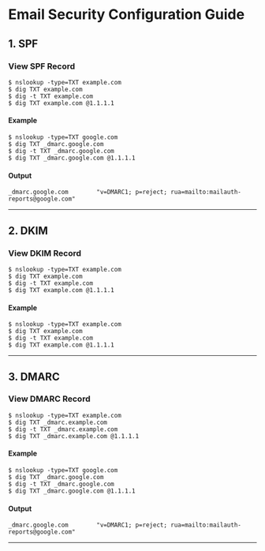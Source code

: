 # Email Security Configuration Guide
## 1. SPF
### View SPF Record
```
$ nslookup -type=TXT example.com
$ dig TXT example.com
$ dig -t TXT example.com
$ dig TXT example.com @1.1.1.1
```
#### Example
```
$ nslookup -type=TXT google.com
$ dig TXT _dmarc.google.com
$ dig -t TXT _dmarc.google.com
$ dig TXT _dmarc.google.com @1.1.1.1
```
#### Output
```
_dmarc.google.com        "v=DMARC1; p=reject; rua=mailto:mailauth-reports@google.com"
```
---


## 2. DKIM
### View DKIM Record
```
$ nslookup -type=TXT example.com
$ dig TXT example.com
$ dig -t TXT example.com
$ dig TXT example.com @1.1.1.1
```
#### Example
```
$ nslookup -type=TXT example.com
$ dig TXT example.com
$ dig -t TXT example.com
$ dig TXT example.com @1.1.1.1
```
---


## 3. DMARC
### View DMARC Record
```
$ nslookup -type=TXT example.com
$ dig TXT _dmarc.example.com
$ dig -t TXT _dmarc.example.com
$ dig TXT _dmarc.example.com @1.1.1.1
```
#### Example
```
$ nslookup -type=TXT google.com
$ dig TXT _dmarc.google.com
$ dig -t TXT _dmarc.google.com
$ dig TXT _dmarc.google.com @1.1.1.1
```
#### Output
```
_dmarc.google.com        "v=DMARC1; p=reject; rua=mailto:mailauth-reports@google.com"
```
---





